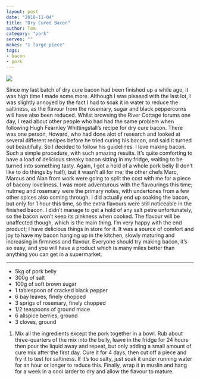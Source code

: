 ```yaml
---
layout: post
date: "2010-11-04"
title: "Dry Cured Bacon"
author: Tom
category: "pork"
serves: ""
makes: "1 large piece"
tags:
- bacon
- pork
---
```

<img src="https://s3.eu-west-2.amazonaws.com/grubdaily/dry_cured_bacon.jpg" />

Since my last batch of dry cure bacon had been finished up a while ago, it was high time I made some more. Although I was pleased with the last lot, I was slightly annoyed by the fact I had to soak it in water to reduce the saltiness, as the flavour from the rosemary, sugar and black peppercorns will have also been reduced. Whilst browsing the River Cottage forums one day, I read about other people who had had the same problem when following Hugh Fearnley Whittingstall’s recipe for dry cure bacon. There was one person, Howard, who had done alot of research and looked at several different recipes before he tried curing his bacon, and said it turned out beautifully. So I decided to follow his guidelines. I love making bacon. Such a simple procedure, with such amazing results. It’s quite comforting to have a load of delicious streaky bacon sitting in my fridge, waiting to be turned into something tasty. Again, I got a hold of a whole pork belly (I don’t like to do things by half), but it wasn’t all for me; the other chefs Marc, Marcus and Alan from work were going to split the cost with me for a piece of bacony loveliness. I was more adventurous with the flavourings this time; nutmeg and rosemary were the primary notes, with undertones from a few other spices also coming through. I did actually end up soaking the bacon, but only for 1 hour this time, so the extra flavours were still noticeable in the finished bacon. I didn’t manage to get a hold of any salt petre unfortunately, so the bacon won’t keep its pinkness when cooked. The flavour will be unaffected though, which is the main thing. I’m very happy with the end product; I have delicious things in store for it. It was a source of comfort and joy to have my bacon hanging up in the kitchen, slowly maturing and increasing in firmness and flavour. Everyone should try making bacon, it’s so easy, and you will have a product which is many miles better than anything you can get in a supermarket.

---
* 5kg of pork belly
* 300g of salt
* 100g of soft brown sugar
* 1 tablespoon of cracked black pepper
* 6 bay leaves, finely chopped
* 3 sprigs of rosemary, finely chopped
* 1/2 teaspoons of ground mace
* 6 allspice berries, ground
* 3 cloves, ground

1. Mix all the ingredients except the pork together in a bowl. Rub about three-quarters of the mix into the belly, leave in the fridge for 24 hours then pour the liquid away and repeat, but only adding a small amount of cure mix after the first day. Cure it for 4 days, then cut off a piece and fry it to test for saltiness. If it’s too salty, just soak it under running water for an hour or longer to reduce this. Finally, wrap it in muslin and hang for a week in a cool larder to dry and allow the flavour to mature.

